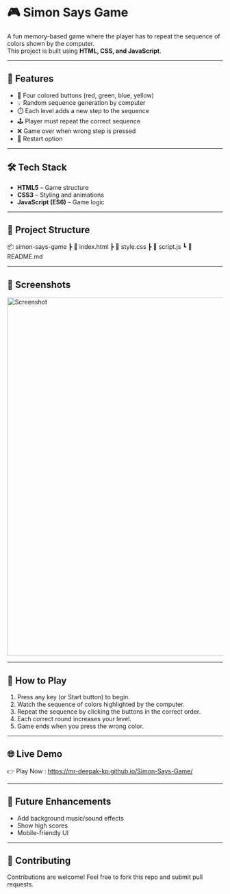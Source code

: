 # 🎮 Simon Says Game

A fun memory-based game where the player has to repeat the sequence of colors shown by the computer.  
This project is built using **HTML, CSS, and JavaScript**.

---

## 🚀 Features
- 🎨 Four colored buttons (red, green, blue, yellow)  
- 💡 Random sequence generation by computer  
- ⏱️ Each level adds a new step to the sequence  
- 🕹️ Player must repeat the correct sequence  
- ❌ Game over when wrong step is pressed  
- 🔁 Restart option  

---

## 🛠️ Tech Stack
- **HTML5** – Game structure  
- **CSS3** – Styling and animations  
- **JavaScript (ES6)** – Game logic  

---

## 📂 Project Structure
📦 simon-says-game
┣ 📜 index.html
┣ 📜 style.css
┣ 📜 script.js
┗ 📜 README.md

---

## 📸 Screenshots
<img width="1365" height="837" alt="Screenshot" src="https://github.com/user-attachments/assets/67c682ea-a198-4bf3-861b-c2346fe39217" />

---

## 🎯 How to Play
1. Press any key (or Start button) to begin.  
2. Watch the sequence of colors highlighted by the computer.  
3. Repeat the sequence by clicking the buttons in the correct order.  
4. Each correct round increases your level.  
5. Game ends when you press the wrong color.  

---

## 🌐 Live Demo
👉 Play Now : https://mr-deepak-kp.github.io/Simon-Says-Game/  

---

## 📌 Future Enhancements
- Add background music/sound effects  
- Show high scores  
- Mobile-friendly UI  

---

## 🤝 Contributing
Contributions are welcome! Feel free to fork this repo and submit pull requests.  

